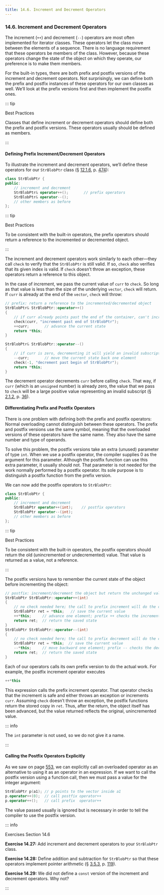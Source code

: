 ```yaml
---
title: 14.6. Increment and Decrement Operators
---
```


<h3 id="filepos3630002">14.6. Increment and Decrement Operators</h3>
<p>The increment (<code>++</code>) and decrement (<code>--</code>) operators are most often implemented for iterator classes. These operators let the class move between the elements of a sequence. There is no language requirement that these operators be members of the class. However, because these operators change the state of the object on which they operate, our preference is to make them members.</p>
<p>For the built-in types, there are both prefix and postfix versions of the increment and decrement operators. Not surprisingly, we can define both the prefix and postfix instances of these operators for our own classes as well. We’ll look at the prefix versions first and then implement the postfix ones.</p>

::: tip
<p>Best Practices</p>
<p>Classes that define increment or decrement operators should define both the prefix and postfix versions. These operators usually should be defined as members.</p>
:::

<h4>Defining Prefix Increment/Decrement Operators</h4>
<p>To illustrate the increment and decrement operators, we’ll define these operators for our <code>StrBlobPtr</code> class (§ <a href="114-12.1._dynamic_memory_and_smart_pointers.html#filepos3062321">12.1.6</a>, p. <a href="114-12.1._dynamic_memory_and_smart_pointers.html#filepos3062321">474</a>):</p>

```c++
class StrBlobPtr {
public:
    // increment and decrement
    StrBlobPtr& operator++();       // prefix operators
    StrBlobPtr& operator--();
    // other members as before
};
```

::: tip
<p>Best Practices</p>
<p>To be consistent with the built-in operators, the prefix operators should return a reference to the incremented or decremented object.</p>
:::

<p>The increment and decrement operators work similarly to each other—they call <code>check</code> to verify that the <code>StrBlobPtr</code> is still valid. If so, <code>check</code> also verifies that its given index is valid. If <code>check</code> doesn’t throw an exception, these operators return a reference to this object.</p>
<p>In the case of increment, we pass the current value of <code>curr</code> to <code>check</code>. So long as that value is less than the size of the underlying <code>vector</code>, <code>check</code> will return. If <code>curr</code> is already at the end of the <code>vector</code>, <code>check</code> will throw:</p>

```c++
// prefix: return a reference to the incremented/decremented object
StrBlobPtr& StrBlobPtr::operator++()
{
    // if curr already points past the end of the container, can't increment it
    check(curr, "increment past end of StrBlobPtr");
    ++curr;       // advance the current state
    return *this;
}

StrBlobPtr& StrBlobPtr::operator--()
{
    // if curr is zero, decrementing it will yield an invalid subscript
    --curr;       // move the current state back one element
    check(-1, "decrement past begin of StrBlobPtr");
    return *this;
}
```

<p>The decrement operator decrements <code>curr</code> before calling <code>check</code>. That way, if <code>curr</code> (which is an <code>unsigned</code> number) is already zero, the value that we pass to <code>check</code> will be a large positive value representing an invalid subscript (§ <a href="021-2.1._primitive_builtin_types.html#filepos304094">2.1.2</a>, p. <a href="021-2.1._primitive_builtin_types.html#filepos304094">36</a>).</p>
<h4>Differentiating Prefix and Postfix Operators</h4>
<p>There is one problem with defining both the prefix and postfix operators: Normal overloading cannot distinguish between these operators. The prefix and postfix versions use the same symbol, meaning that the overloaded versions of these operators have the same name. They also have the same number and type of operands.</p>
<p>To solve this problem, the postfix versions take an extra (unused) parameter of type <code>int</code>. When we use a postfix operator, the compiler supplies 0 as the argument for this parameter. Although the postfix function can use this extra parameter, it usually should not. That parameter is not needed for the work normally performed by a postfix operator. Its sole purpose is to distinguish a postfix function from the prefix version.</p>
<p>We can now add the postfix operators to <code>StrBlobPtr</code>:</p>

```c++
class StrBlobPtr {
public:
    // increment and decrement
    StrBlobPtr operator++(int);    // postfix operators
    StrBlobPtr operator--(int);
    // other members as before
};
```

::: tip
<a id="filepos3639046"></a><p>Best Practices</p>
<p>To be consistent with the built-in operators, the postfix operators should return the old (unincremented or undecremented) value. That value is returned as a value, not a reference.</p>
:::

<p>The postfix versions have to remember the current state of the object before incrementing the object:</p>

```c++
// postfix: increment/decrement the object but return the unchanged value
StrBlobPtr StrBlobPtr::operator++(int)
{
    // no check needed here; the call to prefix increment will do the check
    StrBlobPtr ret = *this;   // save the current value
    ++*this;     // advance one element; prefix ++ checks the increment
    return ret;  // return the saved state
}
StrBlobPtr StrBlobPtr::operator--(int)
{
    // no check needed here; the call to prefix decrement will do the check
    StrBlobPtr ret = *this;  // save the current value
    --*this;     // move backward one element; prefix -- checks the decrement
    return ret;  // return the saved state
}
```

<p>Each of our operators calls its own prefix version to do the actual work. For example, the postfix increment operator executes</p>

```c++
++*this
```

<p>This expression calls the prefix increment operator. That operator checks that the increment is safe and either throws an exception or increments <code>curr</code>. Assuming <code>check</code> doesn’t throw an exception, the postfix functions return the stored copy in <code>ret</code>. Thus, after the return, the object itself has been advanced, but the value returned reflects the original, unincremented value.</p>

::: info
<p>The <code>int</code> parameter is not used, so we do not give it a name.</p>
:::

<h4>Calling the Postfix Operators Explicitly</h4>
<p>As we saw on page <a href="130-14.1._basic_concepts.html#filepos3553930">553</a>, we can explicitly call an overloaded operator as an alternative to using it as an operator in an expression. If we want to call the postfix version using a function call, then we must pass a value for the integer argument:</p>

```c++
StrBlobPtr p(a1); // p points to the vector inside a1
p.operator++(0);  // call postfix operator++
p.operator++();   // call prefix  operator++
```

<p>The value passed usually is ignored but is necessary in order to tell the compiler to use the postfix version.</p>

::: info
<a id="filepos3644899"></a><p>Exercises Section 14.6</p>
<p><strong>Exercise 14.27:</strong> Add increment and decrement operators to your <code>StrBlobPtr</code> class.</p>
<p><strong>Exercise 14.28:</strong> Define addition and subtraction for <code>StrBlobPtr</code> so that these operators implement pointer arithmetic (§ <a href="034-3.5._arrays.html#filepos881970">3.5.3</a>, p. <a href="034-3.5._arrays.html#filepos881970">119</a>).</p>
<p><strong>Exercise 14.29:</strong> We did not define a <code>const</code> version of the increment and decrement operators. Why not?</p>
:::
